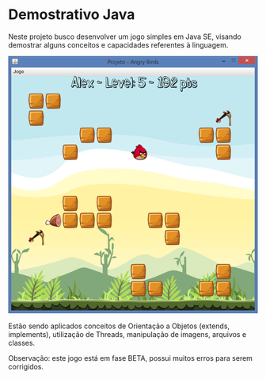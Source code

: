 Demostrativo Java
===========

Neste projeto busco desenvolver um jogo simples em Java SE, visando demostrar alguns conceitos e capacidades referentes à linguagem.

![alt tag](arquivos/print.png)

Estão sendo aplicados conceitos de Orientação a Objetos (extends, implements), utilização de Threads, manipulação de imagens, arquivos e classes.

Observação: este jogo está em fase BETA, possui muitos erros para serem corrigidos.
